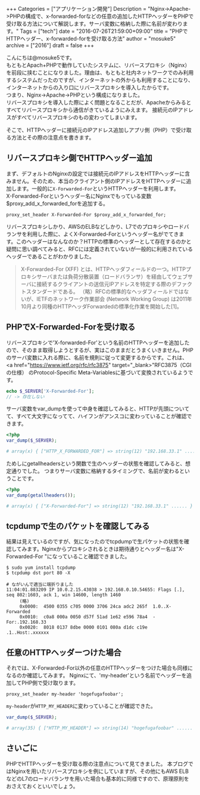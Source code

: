 +++
Categories = ["アプリケーション開発"]
Description = "Nginx->Apache->PHPの構成で、x-forwarded-forなどの任意の追加したHTTPヘッダーをPHPで受け取る方法について解説します。サーバ変数に格納した際に名前が変わります。"
Tags = ["tech"]
date = "2016-07-26T21:59:00+09:00"
title = "PHPでHTTPヘッダー、x-forwarded-forを受け取る方法"
author = "mosuke5"
archive = ["2016"]
draft = false
+++


こんにちは@mosuke5です。  
もともとApach+PHPで動作していたシステムに、リバースプロキシ（Nginx）を前段に挟むことになりました。理由は、もともと社内ネットワークでのみ利用するシステムだったのですが、インターネットの外からも利用することになり、インターネットからの入り口にリバースプロキシを導入したからです。  
つまり、Nginx-&gt;Apache-&gt;PHPという構成になりました。  
リバースプロキシを導入した際によく問題となることだが、Apacheからみるとすべてリバースプロキシから通信がきているようにみえます。
接続元のIPアドレスがすべてリバースプロキシのもの変わってしまいます。

そこで、HTTPヘッダーに接続元のIPアドレス追加しアプリ側（PHP）で受け取る方法とその際の注意点を書きます。
<!--more-->

## リバースプロキシ側でHTTPヘッダー追加
まず、デフォルトのNginxの設定では接続元のIPアドレスをHTTPヘッダーに含みません。そのため、本当のクライアント側のIPアドレスをHTTPヘッダーに追加します。一般的に`X-Forwarded-For`というHTTPヘッダーを利用します。  
 X-Forwarded-Forというヘッダー名にNginxでもっている変数$proxy_add_x_forwarded_forを追加する。

```
proxy_set_header X-Forwarded-For $proxy_add_x_forwarded_for; 
```

リバースプロキシしかり、AWSのELBなどしかり、L7でのプロキシやロードバランサを利用した際に、よくX-Forwarded-Forというヘッダー名がでてきます。このヘッダーはなんなのか？HTTPの標準のヘッダーとして存在するのかと疑問に思い調べてみると、RFCには定義されていないが一般的に利用されているヘッダーであることがわかりました。

> X-Forwarded-For (XFF) とは、HTTPヘッダフィールドの一つ。HTTPプロキシサーバまたは負荷分散装置（ロードバランサ）を経由してウェブサーバに接続するクライアントの送信元IPアドレスを特定する際のデファクトスタンダードである。
> （略）RFCの標準的なヘッダフィールドではないが、IETFのネットワーク作業部会 (Network Working Group) は2011年10月より同種のHTTPヘッダForwardedの標準化作業を開始した[1]。


## PHPでX-Forwarded-Forを受け取る
リバースプロキシで'X-forwarded-For'という名前のHTTPヘッダーを追加したので、そのまま取得しようとするが、実はこのままだとうまくいきません。PHPのサーバ変数に入れる際に、名前を規則に従って変更するからです。これは、<a href="https://www.ietf.org/rfc/rfc3875" target="_blank>"RFC3875（CGIの仕様）</a> のProtocol-Specific Meta-Variablesに基づいて変換されているようです。

```php
echo $_SERVER['X-Forwarded-For'];
// -> 存在しない
```

サーバ変数をvar_dumpを使って中身を確認してみると、HTTPが先頭についてて、すべて大文字になってて、ハイフンがアンスコに変わっていることが確認できます。

```php
<?php
var_dump($_SERVER);

# array(x) { ["HTTP_X_FORWARDED_FOR"] => string(12) "192.168.33.1" ...... }
```

ためしにgetallheadersという関数で生のヘッダーの状態を確認してみると、想定通りでした。
つまりサーバ変数に格納するタイミングで、名前が変わるということです。

```php
<?php
var_dump(getallheaders());

# array(x) { ["X-Forwarded-For"] => string(12) "192.168.33.1" ...... }
```

## tcpdumpで生のパケットを確認してみる
結果は見えているのですが、気になったのでtcpdumpで生パケットの状態を確認してみます。Nginxからプロキシされるときは期待通りとヘッダー名は"X-Forwarded-For "になっていること確認できました。

```
$ sudo yum install tcpdump
$ tcpdump dst port 80 -X

# ながいんで適当に端折りました
11:04:01.883209 IP 10.0.2.15.43038 > 192.168.0.10.54655: Flags [.], seq 802:1603, ack 1, win 14600, length 1460
     (略)
     0x0000:  4500 0355 c705 0000 3706 24ca adc2 265f  1.0..X-Forwarded
     0x0010:  c0a8 000a 0050 d57f 51ad 1e62 e596 78a4  -For:.192.168.33
     0x0020:  8018 0137 8dbe 0000 0101 080a d1dc c19e  .1..Host:.xxxxxx 
```

## 任意のHTTPヘッダーつけた場合
それでは、X-Forwarded-For以外の任意のHTTPヘッダーをつけた場合も同様になるのか確認してみます。
Nginxにて、'my-header'という名前でヘッダーを追加してPHP側で受け取ります。

```
proxy_set_header my-header 'hogefugafoobar'; 
```

`my-header`が`HTTP_MY_HEADER`に変わっていることが確認できた。

```php
var_dump($_SERVER);

# array(35) { ["HTTP_MY_HEADER"] => string(14) "hogefugafoobar" ...... }
```

## さいごに
PHPでHTTPヘッダーを受け取る際の注意点について見てきました。
本ブログではNginxを用いたリバースプロキシを例にしていますが、その他にもAWS ELBなどのL7のロードバランサを用いた場合も基本的に同様ですので、原理原則をおさえておくといいでしょう。